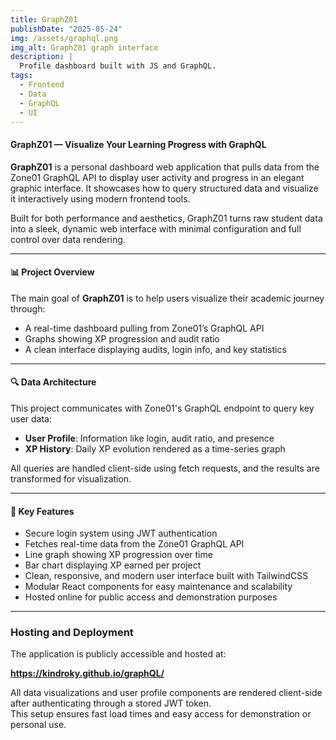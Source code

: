 ```yaml
---
title: GraphZ01
publishDate: "2025-05-24"
img: /assets/graphql.png
img_alt: GraphZ01 graph interface
description: |
  Profile dashboard built with JS and GraphQL.
tags:
  - Frontend
  - Data
  - GraphQL
  - UI
---
```


#### GraphZ01 — Visualize Your Learning Progress with GraphQL

**GraphZ01** is a personal dashboard web application that pulls data from the Zone01 GraphQL API to display user activity and progress in an elegant graphic interface. It showcases how to query structured data and visualize it interactively using modern frontend tools.

Built for both performance and aesthetics, GraphZ01 turns raw student data into a sleek, dynamic web interface with minimal configuration and full control over data rendering.

---

#### 📊 Project Overview

The main goal of **GraphZ01** is to help users visualize their academic journey through:

- A real-time dashboard pulling from Zone01’s GraphQL API
- Graphs showing XP progression and audit ratio
- A clean interface displaying audits, login info, and key statistics

---

#### 🔍 Data Architecture

This project communicates with Zone01's GraphQL endpoint to query key user data:

- **User Profile**: Information like login, audit ratio, and presence
- **XP History**: Daily XP evolution rendered as a time-series graph

All queries are handled client-side using fetch requests, and the results are transformed for visualization.

---

#### 🌟 Key Features

- Secure login system using JWT authentication  
- Fetches real-time data from the Zone01 GraphQL API  
- Line graph showing XP progression over time  
- Bar chart displaying XP earned per project  
- Clean, responsive, and modern user interface built with TailwindCSS  
- Modular React components for easy maintenance and scalability  
- Hosted online for public access and demonstration purposes  

---

### Hosting and Deployment

The application is publicly accessible and hosted at:

**https://kindroky.github.io/graphQL/**

All data visualizations and user profile components are rendered client-side after authenticating through a stored JWT token.  
This setup ensures fast load times and easy access for demonstration or personal use.

